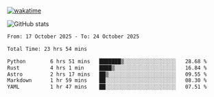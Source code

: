 [![wakatime](https://wakatime.com/badge/user/ef685785-b2de-4416-b5c6-df540c453238.svg)](https://wakatime.com/@ef685785-b2de-4416-b5c6-df540c453238)

![GitHub stats](https://github-readme-stats.vercel.app/api?username=songhahaha66)
<!--START_SECTION:waka-->

```txt
From: 17 October 2025 - To: 24 October 2025

Total Time: 23 hrs 54 mins

Python        6 hrs 51 mins   ███████▒░░░░░░░░░░░░░░░░░   28.68 %
Rust          4 hrs 1 min     ████▒░░░░░░░░░░░░░░░░░░░░   16.84 %
Astro         2 hrs 17 mins   ██▒░░░░░░░░░░░░░░░░░░░░░░   09.55 %
Markdown      1 hr 59 mins    ██░░░░░░░░░░░░░░░░░░░░░░░   08.30 %
YAML          1 hr 47 mins    ██░░░░░░░░░░░░░░░░░░░░░░░   07.51 %
```

<!--END_SECTION:waka-->
